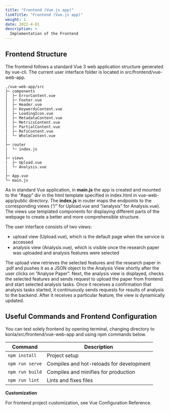 ```yaml
---
title: "Frontend (Vue.js app)"
linkTitle: "Frontend (Vue.js app)"
weight: 1
date: 2022-4-01
description: >
  Implementation of the Frontend
---
```



## Frontend Structure
The frontend follows a standard Vue 3 web application structure generated by vue-cli. The current user interface folder is located in src/frontend/vue-web-app.
```
./vue-web-app/src
├─ components
│  ├─ ErrorContent.vue
│  ├─ Footer.vue
│  ├─ Header.vue
│  ├─ KeywordsContent.vue
│  ├─ LoadingIcon.vue
│  ├─ MetadataContent.vue
│  ├─ MetricsContent.vue
│  ├─ PartialContent.vue
│  ├─ RefsContent.vue
|  └─ WholeContent.vue
│
├─ router
|  └─ index.js
│
├─ views
|  ├─ Upload.vue
|  └─ Analysis.vue
│
├─ App.vue
└─ main.js
```

As in standard Vue application, in **main.js** the app is created and mounted to the “#app” div in the html template specified in index.html in vue-web-app/public directory.
The **index.js** in router maps the endpoints to the corresponding views (“/” for Upload.vue and “/analysis” for Analysis.vue). The views use templated components for displaying different parts of the webpage to create a better and more comprehensible structure. 

The user interface consists of two views:
* upload view (Upload.vue), which is the default page when the service is accessed
*	analysis view (Analysis.vue), which is visible once the research paper was uploaded and analysis features were selected

The upload view retrieves the selected features and the research paper in .pdf and pushes it as a JSON object to the Analysis View shortly after the user clicks on “Analyse Paper”. Next, the analysis view is displayed, checks the selected features and sends request to upload the paper from frontend and start selected analysis tasks. Once it receives a confirmation that analysis tasks started, it continuously sends requests for results of analysis to the backend. After it receives a particular feature, the view is dynamically updated.

## Useful Commands and Frontend Configuration
You can test solely frontend by opening terminal, changing directory to konla/src/frontend/vue-web-app and using npm commands below.

| Command       | Description                              |
|-------------  |------------------------------------------|
|`npm install`  |Project setup                             |
|`npm run serve`|Compiles and hot-reloads for development  |
|`npm run build`|Compiles and minifies for production      |
|`npm run lint` |Lints and fixes files                     |

**Customization**

For frontend project customization, see Vue Configuration Reference.
